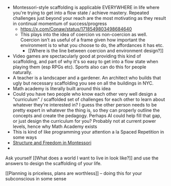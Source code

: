 - Montessori-style scaffolding is applicable EVERYWHERE in life where you're trying to get into a flow state / achieve mastery. Repeated challenges just beyond your reach are the most motivating as they result in continual momentum of success/progress
	- https://x.com/Conaw/status/1718549803498684640
	- This plays into the idea of coercion vs non-coercion as well. Coercion isn’t as useful of a frame given how important the environment is to what you choose to do, the affordances it has etc.
		- [[Where is the line between coercion and environment design?]]
- Video games are spectacularly good at providing this kind of scaffolding, and part of why it's so easy to get into a flow state when playing them (esp RPGs etc). Sports also can do this for people naturally.
- A teacher is a landscaper and a gardener. An architect who builds that ugly but necessary scaffolding you see on all the buildings in NYC.
- Math academy is literally built around this idea
- Could you have two people who know each other very well design a "curriculum" / scaffolded set of challenges for each other to learn about whatever they're interested in? I guess the other person needs to be pretty expert in whatever the thing is, so they can properly outline the concepts and create the pedagogy. Perhaps AI could help fill that gap, or just design the curriculum for you? Probably not at current power levels, hence why Math Academy exists
- This is kind of like programming your attention a la Spaced Repetition in some ways
- [Structure and Freedom in Montessori](https://higherground.substack.com/p/friday-note-structure-and-freedom?utm_source=%2Finbox&utm_medium=reader2)
- 

Ask yourself [[What does a world I want to live in look like?]] and use the answers to design the scaffolding of your life.

[[Planning is priceless, plans are worthless]] – doing this for your subconscious in some sense